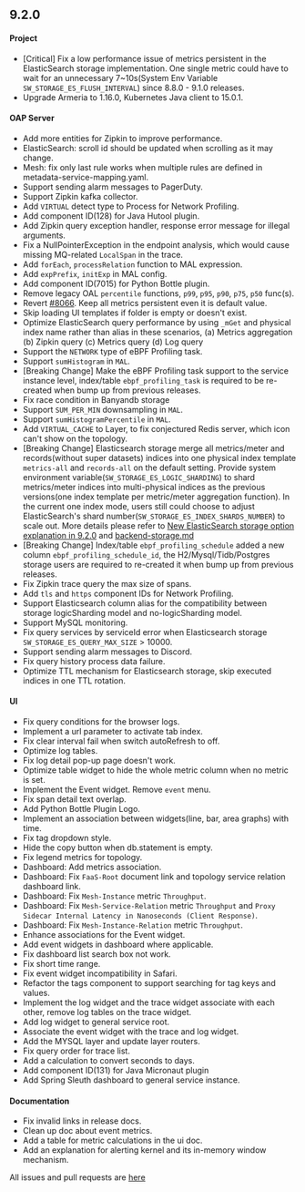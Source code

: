 ## 9.2.0

#### Project

* [Critical] Fix a low performance issue of metrics persistent in the ElasticSearch storage implementation. One single
  metric could have to wait for an unnecessary 7~10s(System Env Variable `SW_STORAGE_ES_FLUSH_INTERVAL`) since 8.8.0 -
  9.1.0 releases.
* Upgrade Armeria to 1.16.0, Kubernetes Java client to 15.0.1.

#### OAP Server

* Add more entities for Zipkin to improve performance.
* ElasticSearch: scroll id should be updated when scrolling as it may change.
* Mesh: fix only last rule works when multiple rules are defined in metadata-service-mapping.yaml.
* Support sending alarm messages to PagerDuty.
* Support Zipkin kafka collector.
* Add `VIRTUAL` detect type to Process for Network Profiling.
* Add component ID(128) for Java Hutool plugin.
* Add Zipkin query exception handler, response error message for illegal arguments.
* Fix a NullPointerException in the endpoint analysis, which would cause missing MQ-related `LocalSpan` in the trace.
* Add `forEach`, `processRelation` function to MAL expression.
* Add `expPrefix`, `initExp` in MAL config.
* Add component ID(7015) for Python Bottle plugin.
* Remove legacy OAL `percentile` functions, `p99`, `p95`, `p90`, `p75`, `p50` func(s).
* Revert [#8066](https://github.com/apache/skywalking/pull/8066). Keep all metrics persistent even it is default value.
* Skip loading UI templates if folder is empty or doesn't exist.
* Optimize ElasticSearch query performance by using `_mGet` and physical index name rather than alias in these
  scenarios,  (a) Metrics aggregation (b) Zipkin query (c) Metrics query (d) Log query
* Support the `NETWORK` type of eBPF Profiling task.
* Support `sumHistogram` in `MAL`.
* [Breaking Change] Make the eBPF Profiling task support to the service instance level,
  index/table `ebpf_profiling_task` is required to be re-created when bump up from previous releases.
* Fix race condition in Banyandb storage
* Support `SUM_PER_MIN` downsampling in `MAL`.
* Support `sumHistogramPercentile` in `MAL`.
* Add `VIRTUAL_CACHE` to Layer, to fix conjectured Redis server, which icon can't show on the topology.
* [Breaking Change] Elasticsearch storage merge all metrics/meter and records(without super datasets) indices into one
  physical index template `metrics-all` and `records-all` on the default setting.
  Provide system environment variable(`SW_STORAGE_ES_LOGIC_SHARDING`) to shard metrics/meter indices into
  multi-physical indices as the previous versions(one index template per metric/meter aggregation function).
  In the current one index mode, users still could choose to adjust ElasticSearch's shard
  number(`SW_STORAGE_ES_INDEX_SHARDS_NUMBER`) to scale out.
  More details please refer to [New ElasticSearch storage option explanation in 9.2.0](../FAQ/New-ElasticSearch-storage-option-explanation-in-9.2.0.md)
  and [backend-storage.md](../setup/backend/backend-storage.md)
* [Breaking Change] Index/table `ebpf_profiling_schedule` added a new column `ebpf_profiling_schedule_id`,
  the H2/Mysql/Tidb/Postgres storage users are required to re-created it when bump up from previous releases.
* Fix Zipkin trace query the max size of spans.
* Add `tls` and `https` component IDs for Network Profiling.
* Support Elasticsearch column alias for the compatibility between storage logicSharding model and no-logicSharding model.
* Support MySQL monitoring.
* Fix query services by serviceId error when Elasticsearch storage `SW_STORAGE_ES_QUERY_MAX_SIZE` > 10000.
* Support sending alarm messages to Discord.
* Fix query history process data failure.
* Optimize TTL mechanism for Elasticsearch storage, skip executed indices in one TTL rotation.

#### UI

* Fix query conditions for the browser logs.
* Implement a url parameter to activate tab index.
* Fix clear interval fail when switch autoRefresh to off.
* Optimize log tables.
* Fix log detail pop-up page doesn't work.
* Optimize table widget to hide the whole metric column when no metric is set.
* Implement the Event widget. Remove `event` menu.
* Fix span detail text overlap.
* Add Python Bottle Plugin Logo.
* Implement an association between widgets(line, bar, area graphs) with time.
* Fix tag dropdown style.
* Hide the copy button when db.statement is empty.
* Fix legend metrics for topology.
* Dashboard: Add metrics association.
* Dashboard: Fix `FaaS-Root` document link and topology service relation dashboard link.
* Dashboard: Fix `Mesh-Instance` metric `Throughput`.
* Dashboard: Fix `Mesh-Service-Relation` metric `Throughput`
  and `Proxy Sidecar Internal Latency in Nanoseconds (Client Response)`.
* Dashboard: Fix `Mesh-Instance-Relation` metric `Throughput`.
* Enhance associations for the Event widget.
* Add event widgets in dashboard where applicable.
* Fix dashboard list search box not work.
* Fix short time range.
* Fix event widget incompatibility in Safari.
* Refactor the tags component to support searching for tag keys and values.
* Implement the log widget and the trace widget associate with each other, remove log tables on the trace widget.
* Add log widget to general service root.
* Associate the event widget with the trace and log widget.
* Add the MYSQL layer and update layer routers.
* Fix query order for trace list.
* Add a calculation to convert seconds to days.
* Add component ID(131) for Java Micronaut plugin
* Add Spring Sleuth dashboard to general service instance.

#### Documentation

* Fix invalid links in release docs.
* Clean up doc about event metrics.
* Add a table for metric calculations in the ui doc.
* Add an explanation for alerting kernel and its in-memory window mechanism.

All issues and pull requests are [here](https://github.com/apache/skywalking/milestone/136?closed=1)
